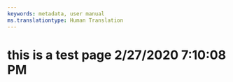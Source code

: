 ```yaml
---
keywords: metadata, user manual
ms.translationtype: Human Translation
---
```

# this is a test page 2/27/2020 7:10:08 PM